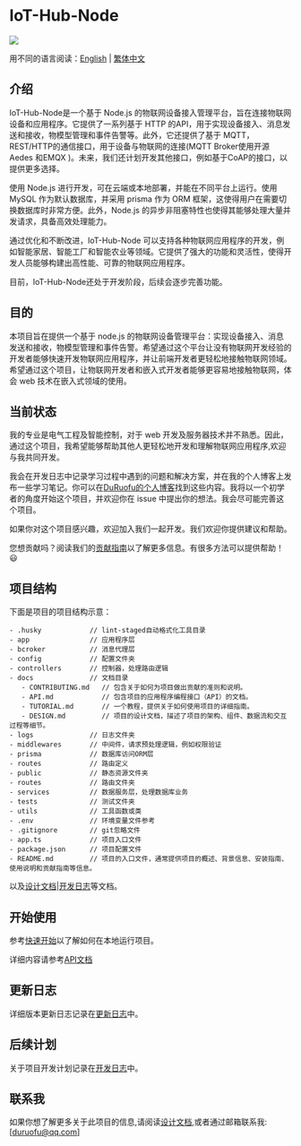 # IoT-Hub-Node

![](./logo.png)

用不同的语言阅读：[English](./README-EN.md) | [繁体中文](./docREADME-CHT.md)

## 介绍

IoT-Hub-Node是一个基于 Node.js 的物联网设备接入管理平台，旨在连接物联网设备和应用程序。它提供了一系列基于 HTTP 的API，用于实现设备接入、消息发送和接收，物模型管理和事件告警等。此外，它还提供了基于 MQTT，REST/HTTP的通信接口，用于设备与物联网的连接(MQTT Broker使用开源Aedes 和EMQX )。未来，我们还计划开发其他接口，例如基于CoAP的接口，以提供更多选择。

使用 Node.js 进行开发，可在云端或本地部署，并能在不同平台上运行。使用 MySQL 作为默认数据库，并采用 prisma 作为 ORM 框架，这使得用户在需要切换数据库时非常方便。此外，Node.js 的异步非阻塞特性也使得其能够处理大量并发请求，具备高效处理能力。

通过优化和不断改进，IoT-Hub-Node 可以支持各种物联网应用程序的开发，例如智能家居、智能工厂和智能农业等领域。它提供了强大的功能和灵活性，使得开发人员能够构建出高性能、可靠的物联网应用程序。

目前，IoT-Hub-Node还处于开发阶段，后续会逐步完善功能。

## 目的

本项目旨在提供一个基于 node.js 的物联网设备管理平台：实现设备接入、消息发送和接收，物模型管理和事件告警。希望通过这个平台让没有物联网开发经验的开发者能够快速开发物联网应用程序，并让前端开发者更轻松地接触物联网领域。希望通过这个项目，让物联网开发者和嵌入式开发者能够更容易地接触物联网，体会 web 技术在嵌入式领域的使用。

## 当前状态

我的专业是电气工程及智能控制，对于 web 开发及服务器技术并不熟悉。因此，通过这个项目，我希望能够帮助其他人更轻松地开发和理解物联网应用程序,欢迎与我共同开发。

我会在开发日志中记录学习过程中遇到的问题和解决方案，并在我的个人博客上发布一些学习笔记。你可以在[DuRuofu的个人博客](https://www.duruofu.xyz/)找到这些内容。我将以一个初学者的角度开始这个项目，并欢迎你在 issue 中提出你的想法。我会尽可能完善这个项目。

如果你对这个项目感兴趣，欢迎加入我们一起开发。我们欢迎你提供建议和帮助。

您想贡献吗？阅读我们的[贡献指南](./docs/CONTRIBUTING.md)以了解更多信息。有很多方法可以提供帮助！😃

## 项目结构

下面是项目的项目结构示意：

```
- .husky            // lint-staged自动格式化工具目录
- app               // 应用程序层
- bcroker           // 消息代理层
- config            // 配置文件夹
- controllers       // 控制器，处理路由逻辑
- docs              // 文档目录
   - CONTRIBUTING.md   // 包含关于如何为项目做出贡献的准则和说明。
   - API.md            // 包含项目的应用程序编程接口（API）的文档。
   - TUTORIAL.md       // 一个教程，提供关于如何使用项目的详细指南。
   - DESIGN.md         // 项目的设计文档，描述了项目的架构、组件、数据流和交互过程等细节。
- logs              // 日志文件夹
- middlewares       // 中间件，请求预处理逻辑，例如权限验证
- prisma            // 数据库访问ORM层
- routes            // 路由定义
- public            // 静态资源文件夹
- routes            // 路由文件夹
- services          // 数据服务层，处理数据库业务
- tests             // 测试文件夹
- utils             // 工具函数或类
- .env              // 环境变量文件参考
- .gitignore        // git忽略文件
- app.ts            // 项目入口文件
- package.json      // 项目配置文件
- README.md         // 项目的入口文件，通常提供项目的概述、背景信息、安装指南、使用说明和贡献指南等信息。

```

以及[设计文档](./docs/DESIGN.md)|[开发日志](./docs/DEVELOPMENT_LOG.md)等文档。

## 开始使用

参考[快速开始](./docs/TUTORIAL.md)以了解如何在本地运行项目。

详细内容请参考[API文档](./docs/API.md)

## 更新日志

详细版本更新日志记录在[更新日志](./docs/CHANGELOG.md)中。

## 后续计划

关于项目开发计划记录在[开发日志](./docs/TODO.md)中。

## 联系我

如果你想了解更多关于此项目的信息,请阅读[设计文档](./docs/DESIGN.md),或者通过邮箱联系我: [duruofu@qq.com]
